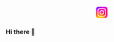 <p align='center'>
  <a href="https://instagram.com/alan_0131"><img height="30" src="https://github.com/AlanPan0131/AlanPan0131/blob/main/image/instagram.png?raw=true"></a>
</p>

### Hi there 👋


<!--
**AlanPan0131/AlanPan0131** is a ✨ _special_ ✨ repository because its `README.md` (this file) appears on your GitHub profile.

Here are some ideas to get you started:

- 🔭 I’m currently working on ...
- 🌱 I’m currently learning ...
- 👯 I’m looking to collaborate on ...
- 🤔 I’m looking for help with ...
- 💬 Ask me about ...
- 📫 How to reach me: ...
- 😄 Pronouns: ...
- ⚡ Fun fact: ...
-->
